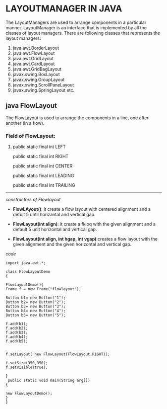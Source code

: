 # LAYOUTMANAGER IN JAVA

   The LayoutManagers are used to arrange components in a particular manner.
 LayoutManager is an interface that is implemented by all the classes of layout managers.
  There are following classes that represents the layout managers:

1. java.awt.BorderLayout
2.  java.awt.FlowLayout
3.   java.awt.GridLayout
4.  java.awt.CardLayout
5.   java.awt.GridBagLayout
6.   javax.swing.BoxLayout
7.   javax.swing.GroupLayout
8.   javax.swing.ScrollPaneLayout
9.   javax.swing.SpringLayout etc.
    
## java FlowLayout
 The FlowLayout is used to arrange the components in a line, one after another (in a flow).

### Field of FlowLayout:

 1. public static final int LEFT

    public static final int RIGHT

    public static final int CENTER

    public static final int LEADING

    public static final int TRAILING

---


_constructors of Flowlayout_

- **FlowLAyout()**: it create a flow layout with centered alignment and a defult 5 until horizantal and vertical gap.

- **FlowLayout(int align)**: it create a fkioq with the given alignment and a default 5 unit horizontal and vertical gap.

- **FlowLayout(int align, int hgap, int vgap)**:creates a flow layout with the given alignment and the given horizontal and vertical gap.


_code_

```
import java.awt.*;

class FlowLayoutDemo
{

FlowLayoutDemo(){
Frame f = new Frame("flowlayout");

Button b1= new Button("1");
Button b2= new Button("2");
Button b3= new Button("3");
Button b4= new Button("4");
Button b5= new Button("5");

f.add(b1);
f.add(b2);
f.add(b3);
f.add(b4);
f.add(b5);


f.setLayout( new FlowLayout(FlowLayout.RIGHT));

f.setSize(350,350);
f.setVisible(true);

}
 public static void main(String arg[])
{

new FlowLayoutDemo();
}
}
```

